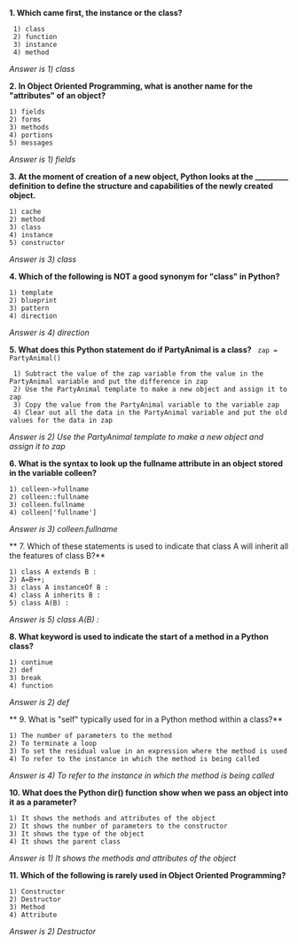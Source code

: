 
**1. Which came first, the instance or the class?**

     1) class
     2) function
     3) instance
     4) method

_Answer is 1) class_

**2. In Object Oriented Programming, what is another name for the "attributes" of an object?**

    1) fields
    2) forms
    3) methods
    4) portions
    5) messages

_Answer is 1) fields_

**3. At the moment of creation of a new object, Python looks at the _________ definition to define the structure and capabilities of the newly created object.**

    1) cache
    2) method
    3) class
    4) instance
    5) constructor

_Answer is 3) class_

**4. Which of the following is NOT a good synonym for "class" in Python?**

    1) template
    2) blueprint
    3) pattern
    4) direction

_Answer is 4) direction_

**5. What does this Python statement do if PartyAnimal is a class?**
```  zap = PartyAnimal() ```

     1) Subtract the value of the zap variable from the value in the PartyAnimal variable and put the difference in zap
     2) Use the PartyAnimal template to make a new object and assign it to zap
     3) Copy the value from the PartyAnimal variable to the variable zap
     4) Clear out all the data in the PartyAnimal variable and put the old values for the data in zap

_Answer is 2) Use the PartyAnimal template to make a new object and assign it to zap_

**6. What is the syntax to look up the fullname attribute in an object stored in the variable colleen?**

    1) colleen->fullname
    2) colleen::fullname
    3) colleen.fullname
    4) colleen['fullname']

_Answer is 3) colleen.fullname_

** 7. Which of these statements is used to indicate that class A will inherit all the features of class B?**

    1) class A extends B :
    2) A=B++;
    3) class A instanceOf B :
    4) class A inherits B :
    5) class A(B) :

_Answer is 5) class A(B) :_

**8. What keyword is used to indicate the start of a method in a Python class?**

    1) continue
    2) def
    3) break
    4) function

_Answer is 2) def_

** 9. What is "self" typically used for in a Python method within a class?**

    1) The number of parameters to the method
    2) To terminate a loop
    3) To set the residual value in an expression where the method is used
    4) To refer to the instance in which the method is being called

_Answer is 4) To refer to the instance in which the method is being called_

**10. What does the Python dir() function show when we pass an object into it as a parameter?**

    1) It shows the methods and attributes of the object
    2) It shows the number of parameters to the constructor
    3) It shows the type of the object
    4) It shows the parent class

_Answer is 1) It shows the methods and attributes of the object_

**11. Which of the following is rarely used in Object Oriented Programming?**

    1) Constructor
    2) Destructor
    3) Method
    4) Attribute

_Answer is 2) Destructor_
